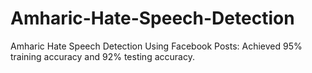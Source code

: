 # Amharic-Hate-Speech-Detection
Amharic Hate Speech Detection Using Facebook Posts: Achieved 95% training accuracy and 92% testing accuracy.